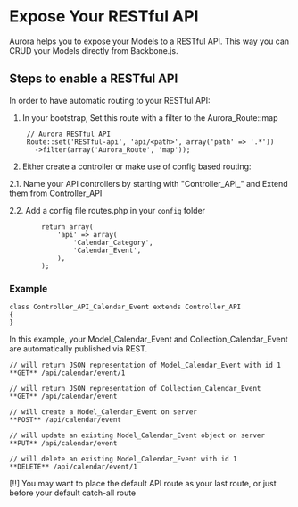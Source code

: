 # Expose Your RESTful API

Aurora helps you to expose your Models to a RESTful API. This way you can CRUD
your Models directly from Backbone.js.

## Steps to enable a RESTful API

In order to have automatic routing to your RESTful API:

1. In your bootstrap, Set this route with a filter to the Aurora_Route::map

        // Aurora RESTful API
        Route::set('RESTful-api', 'api/<path>', array('path' => '.*'))
          ->filter(array('Aurora_Route', 'map'));

2. Either create a controller or make use of config based routing:

  2.1. Name your API controllers by starting with "Controller_API_"
  and Extend them from Controller_API

  2.2. Add a config file routes.php in your `config` folder

            return array(
                'api' => array(
                    'Calendar_Category',
                    'Calendar_Event',
                ),
            );



### Example

	class Controller_API_Calendar_Event extends Controller_API
	{
	}

In this example, your Model_Calendar_Event and Collection_Calendar_Event are
automatically published via REST.

	// will return JSON representation of Model_Calendar_Event with id 1
	**GET** /api/calendar/event/1

	// will return JSON representation of Collection_Calendar_Event
	**GET** /api/calendar/event

	// will create a Model_Calendar_Event on server
	**POST** /api/calendar/event

	// will update an existing Model_Calendar_Event object on server
	**PUT** /api/calendar/event

	// will delete an existing Model_Calendar_Event with id 1
	**DELETE** /api/calendar/event/1

[!!] You may want to place the default API route as your last route,
or just before your default catch-all route
